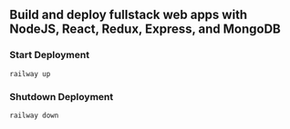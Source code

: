 ## Build and deploy fullstack web apps with NodeJS, React, Redux, Express, and MongoDB

### Start Deployment

`railway up`

### Shutdown Deployment

`railway down`
